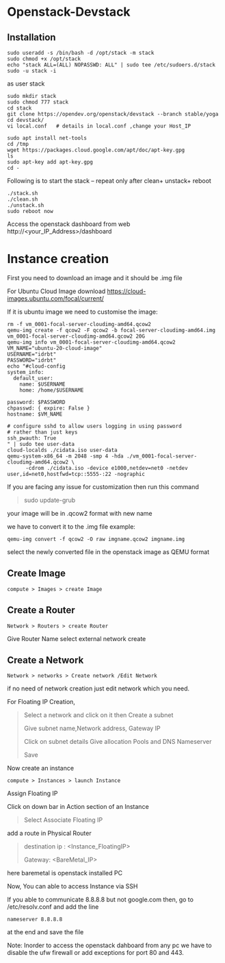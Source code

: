 # Openstack-Devstack
## Installation

```
sudo useradd -s /bin/bash -d /opt/stack -m stack
sudo chmod +x /opt/stack
echo "stack ALL=(ALL) NOPASSWD: ALL" | sudo tee /etc/sudoers.d/stack
sudo -u stack -i
```
as user stack
```
sudo mkdir stack
sudo chmod 777 stack
cd stack
git clone https://opendev.org/openstack/devstack --branch stable/yoga
cd devstack/
vi local.conf   # details in local.conf ,change your Host_IP
```
```
sudo apt install net-tools
cd /tmp
wget https://packages.cloud.google.com/apt/doc/apt-key.gpg
ls
sudo apt-key add apt-key.gpg
cd -
```
Following is to start the stack – repeat only after clean+ unstack+ reboot
```
./stack.sh
./clean.sh
./unstack.sh
sudo reboot now

```
Access the openstack dashboard from web http://<your_IP_Address>/dashboard

# Instance creation

First you need to download an image and it should be .img file

For Ubuntu Cloud Image download
https://cloud-images.ubuntu.com/focal/current/

If it is ubuntu image we need to customise the image: 
```
rm -f vm_0001-focal-server-cloudimg-amd64.qcow2
qemu-img create -f qcow2 -F qcow2 -b focal-server-cloudimg-amd64.img  vm_0001-focal-server-cloudimg-amd64.qcow2 20G
qemu-img info vm_0001-focal-server-cloudimg-amd64.qcow2
VM_NAME="ubuntu-20-cloud-image"
USERNAME="idrbt"
PASSWORD="idrbt"
echo "#cloud-config
system_info:
  default_user:
    name: $USERNAME
    home: /home/$USERNAME

password: $PASSWORD
chpasswd: { expire: False }
hostname: $VM_NAME

# configure sshd to allow users logging in using password 
# rather than just keys
ssh_pwauth: True
" | sudo tee user-data
cloud-localds ./cidata.iso user-data
qemu-system-x86_64 -m 2048 -smp 4 -hda ./vm_0001-focal-server-cloudimg-amd64.qcow2 \
      -cdrom ./cidata.iso -device e1000,netdev=net0 -netdev user,id=net0,hostfwd=tcp::5555-:22 -nographic
```
If you are facing any issue for customization then run this command

>sudo update-grub

your image will be in .qcow2 format with new name

we have to convert it to the .img file 
example:
```
qemu-img convert -f qcow2 -O raw imgname.qcow2 imgname.img
```
select the newly converted file in the openstack image as QEMU format

## Create Image
```
compute > Images > create Image 
```
## Create a Router

```
Network > Routers > create Router
```
Give Router Name
select  external network 
create


## Create a Network

```
Network > networks > Create network /Edit Network 
```
if no need of network creation just edit network which you need.

For Floating IP Creation,

>Select a network and click on it then Create a subnet
>
>Give subnet name,Network address, Gateway IP
>
>Click on subnet details Give allocation Pools and DNS Nameserver 
>
>Save

Now create an instance

```
compute > Instances > launch Instance
```
Assign Floating IP

Click on down bar in Action section of an Instance 
>Select Associate Floating IP

add a route in Physical Router
>destination ip : <Instance_FloatingIP>
>
>Gateway: <BareMetal_IP> 
>
here baremetal is openstack installed PC

Now, You can able to access Instance via SSH  

If you able to communicate 8.8.8.8 but not google.com then,
go to /etc/resolv.conf
and add the line
```
nameserver 8.8.8.8
```
at the end and save the file


Note: Inorder to access the openstack dahboard from any pc we have to disable the ufw firewall or add exceptions for port 80 and 443.







